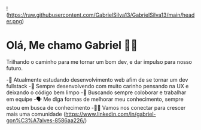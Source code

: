 !(https://raw.githubusercontent.com/GabrielSilva13/GabrielSilva13/main/header.png)
# Olá, Me chamo Gabriel 🤟🏾

Trilhando o caminho para me tornar um bom dev, e dar impulso para nosso futuro.

-📖 Atualmente estudando desenvolvimento web afim de se tornar um dev fullstack
-💓 Sempre desenvolvendo com muito carinho pensando na UX e deixando o código bem limpo
-👥 Buscando sempre coloborar e trabalhar em equipe
-🗣️ Me diga formas de melhorar meu conhecimento, sempre estou em busca de conhecimento
-🤝🏾 Vamos nos conectar para crescer mais uma comunidade (https://www.linkedin.com/in/gabriel-gon%C3%A7alves-8586aa226/)
